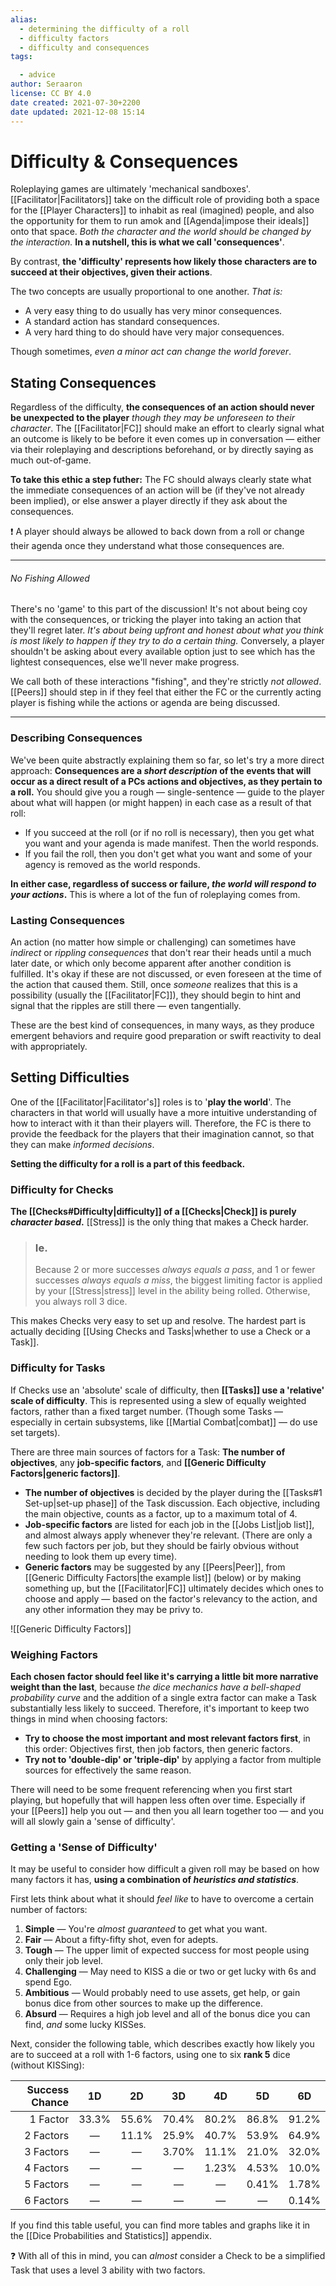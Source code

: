 ```yaml
---
alias:
  - determining the difficulty of a roll
  - difficulty factors
  - difficulty and consequences
tags:

  - advice
author: Seraaron
license: CC BY 4.0
date created: 2021-07-30+2200
date updated: 2021-12-08 15:14
---
```


# Difficulty & Consequences

Roleplaying games are ultimately 'mechanical sandboxes'. [[Facilitator|Facilitators]] take on the difficult role of providing both a space for the [[Player Characters]] to inhabit as real (imagined) people, and also the opportunity for them to run amok and [[Agenda|impose their ideals]] onto that space. _Both the character and the world should be changed by the interaction._ **In a nutshell, this is what we call 'consequences'**.

By contrast, **the 'difficulty' represents how likely those characters are to succeed at their objectives, given their actions**.

The two concepts are usually proportional to one another. _That is:_

- A very easy thing to do usually has very minor consequences.
- A standard action has standard consequences.
- A very hard thing to do should have very major consequences.

Though sometimes, _even a minor act can change the world forever_.

## Stating Consequences

Regardless of the difficulty, **the consequences of an action should never be unexpected to the player** _though they may be unforeseen to their character_. The [[Facilitator|FC]] should make an effort to clearly signal what an outcome is likely to be before it even comes up in conversation — either via their roleplaying and descriptions beforehand, or by directly saying as much out-of-game.

**To take this ethic a step futher:** The FC should always clearly state what the immediate consequences of an action will be (if they've not already been implied), or else answer a player directly if they ask about the consequences.

❗ A player should always be allowed to back down from a roll or change their agenda once they understand what those consequences are.

---

###### No Fishing Allowed

There's no 'game' to this part of the discussion! It's not about being coy with the consequences, or tricking the player into taking an action that they'll regret later. _It's about being upfront and honest about what you think is most likely to happen if they try to do a certain thing._ Conversely, a player shouldn't be asking about every available option just to see which has the lightest consequences, else we'll never make progress.

We call both of these interactions "fishing", and they're strictly _not allowed_. [[Peers]] should step in if they feel that either the FC or the currently acting player is fishing while the actions or agenda are being discussed.

---

### Describing Consequences

We've been quite abstractly explaining them so far, so let's try a more direct approach: **Consequences are a _short description_ of the events that will occur as a direct result of a PCs actions and objectives, as they pertain to a roll.** You should give you a rough — single-sentence — guide to the player about what  will happen (or might happen) in each case as a result of that roll:

- If you succeed at the roll (or if no roll is necessary), then you get what you want and your agenda is made manifest. Then the world responds.
- If you fail the roll, then you don't get what you want and some of your agency is removed as the world responds.

**In either case, regardless of success or failure, _the world will respond to your actions_.** This is where a lot of the fun of roleplaying comes from.

### Lasting Consequences

An action (no matter how simple or challenging) can sometimes have _indirect_ or _rippling consequences_ that don't rear their heads until a much later date, or which only become apparent after another condition is fulfilled. It's okay if these are not discussed, or even foreseen at the time of the action that caused them. Still, once _someone_ realizes that this is a possibility (usually the [[Facilitator|FC]]), they should begin to hint and signal that the ripples are still there — even tangentially.

These are the best kind of consequences, in many ways, as they produce emergent behaviors and require good preparation or swift reactivity to deal with appropriately.

## Setting Difficulties

One of the [[Facilitator|Facilitator's]] roles is to '**play the world**'. The characters in that world will usually have a more intuitive understanding of how to interact with it than their players will. Therefore, the FC is there to provide the feedback for the players that their imagination cannot, so that they can make _informed decisions_.

**Setting the difficulty for a roll is a part of this feedback.**

### Difficulty for Checks

**The [[Checks#Difficulty|difficulty]] of a [[Checks|Check]] is purely _character based_.** [[Stress]] is the only thing that makes a Check harder.

> ### Ie.
>
> Because 2 or more successes _always equals a pass_, and 1 or fewer successes _always equals a miss_, the biggest limiting factor is applied by your [[Stress|stress]] level in the ability being rolled. Otherwise, you always roll 3 dice.

This makes Checks very easy to set up and resolve. The hardest part is actually deciding [[Using Checks and Tasks|whether to use a Check or a Task]].

### Difficulty for Tasks

If Checks use an 'absolute' scale of difficulty, then **[[Tasks]] use a 'relative' scale of difficulty**. This is represented using a slew of equally weighted factors, rather than a fixed target number. (Though some Tasks — especially in certain subsystems, like [[Martial Combat|combat]] — do use set targets).

There are three main sources of factors for a Task: **The number of objectives**, any **job-specific factors**, and **[[Generic Difficulty Factors|generic factors]]**.

- **The number of objectives** is decided by the player during the [[Tasks#1 Set-up|set-up phase]] of the Task discussion. Each objective, including the main objective, counts as a factor, up to a maximum total of 4.
- **Job-specific factors** are listed for each job in the [[Jobs List|job list]], and almost always apply whenever they're relevant. (There are only a few such factors per job, but they should be fairly obvious without needing to look them up every time).
- **Generic factors** may be suggested by any [[Peers|Peer]], from [[Generic Difficulty Factors|the example list]] (below) or by making something up, but the [[Facilitator|FC]] ultimately decides which ones to choose and apply — based on the factor's relevancy to the action, and any other information they may be privy to.

![[Generic Difficulty Factors]]

### Weighing Factors

**Each chosen factor should feel like it's carrying a little bit more narrative weight than the last**, because *the dice mechanics have a bell-shaped probability curve* and the addition of a single extra factor can make a Task substantially less likely to succeed. Therefore, it's important to keep two things in mind when choosing factors:

- **Try to choose the most important and most relevant factors first**, in this order: Objectives first, then job factors, then generic factors.
- **Try not to 'double-dip' or 'triple-dip'** by applying a factor from multiple sources for effectively the same reason.

There will need to be some frequent referencing when you first start playing, but hopefully that will happen less often over time. Especially if your [[Peers]] help you out — and then you all learn together too — and you will all slowly gain a 'sense of difficulty'.

### Getting a 'Sense of Difficulty'

It may be useful to consider how difficult a given roll may be based on how many factors it has, **using a combination of _heuristics and statistics_**.

First lets think about what it should _feel like_ to have to overcome a certain number of factors:

1. **Simple** — You're _almost guaranteed_ to get what you want.
2. **Fair** — About a fifty-fifty shot, even for adepts.
3. **Tough** — The upper limit of expected success for most people using only their job level.
4. **Challenging** — May need to KISS a die or two or get lucky with 6s and spend Ego.
5. **Ambitious** — Would probably need to use assets, get help, or gain bonus dice from other sources to make up the difference.
6. **Absurd** — Requires a high job level and all of the bonus dice you can find, _and_ some lucky KISSes.

Next, consider the following table, which describes exactly how likely you are to succeed at a roll with 1-6 factors, using one to six **rank 5** dice (without KISSing):

| Success Chance |   1D  |   2D  |   3D  |   4D  |   5D  |   6D  |
| -------------: | :---: | :---: | :---: | :---: | :---: | :---: |
|       1 Factor | 33.3% | 55.6% | 70.4% | 80.2% | 86.8% | 91.2% |
|      2 Factors |   —   | 11.1% | 25.9% | 40.7% | 53.9% | 64.9% |
|      3 Factors |   —   |   —   | 3.70% | 11.1% | 21.0% | 32.0% |
|      4 Factors |   —   |   —   |   —   | 1.23% | 4.53% | 10.0% |
|      5 Factors |   —   |   —   |   —   |   —   | 0.41% | 1.78% |
|      6 Factors |   —   |   —   |   —   |   —   |   —   | 0.14% |

If you find this table useful, you can find more tables and graphs like it in the [[Dice Probabilities and Statistics]] appendix.

❓ With all of this in mind, you can _almost_ consider a Check to be a simplified Task that uses a level 3 ability with two factors.
